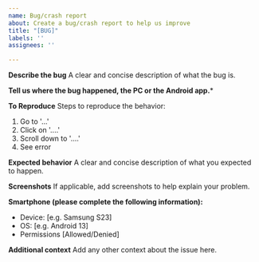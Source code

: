```yaml
---
name: Bug/crash report
about: Create a bug/crash report to help us improve
title: "[BUG]"
labels: ''
assignees: ''

---
```


**Describe the bug**
A clear and concise description of what the bug is.

**Tell us where the bug happened, the PC or the Android app.***

**To Reproduce**
Steps to reproduce the behavior:
1. Go to '...'
2. Click on '....'
3. Scroll down to '....'
4. See error

**Expected behavior**
A clear and concise description of what you expected to happen.

**Screenshots**
If applicable, add screenshots to help explain your problem.

**Smartphone (please complete the following information):**
 - Device: [e.g. Samsung S23]
 - OS: [e.g. Android 13]
 - Permissions [Allowed/Denied]

**Additional context**
Add any other context about the issue here.
